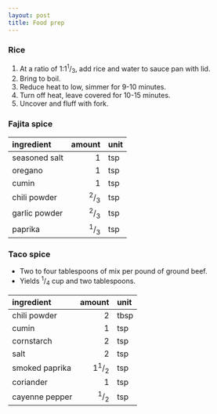 ```yaml
---
layout: post
title: Food prep 
---
```


### Rice
  1. At a ratio of 1:1<sup>1</sup>/<sub>3</sub>, add rice and water to sauce pan with lid.
  2. Bring to boil.
  3. Reduce heat to low, simmer for 9-10 minutes.
  4. Turn off heat, leave covered for 10-15 minutes.
  5. Uncover and fluff with fork.

### Fajita spice

| ingredient    | amount                    | unit |
| :------------ | ------------------------: | :--- |
| seasoned salt | 1                         | tsp  |
| oregano       | 1                         | tsp  |
| cumin         | 1                         | tsp  |
| chili powder  | <sup>2</sup>/<sub>3</sub> | tsp  |
| garlic powder | <sup>2</sup>/<sub>3</sub> | tsp  |
| paprika       | <sup>1</sup>/<sub>3</sub> | tsp  |


### Taco spice

- Two to four tablespoons of mix per pound of ground beef.
- Yields <sup>1</sup>/<sub>4</sub> cup and two tablespoons.

| ingredient     | amount                     | unit |
| :------------- | -------------------------: | :--- |
| chili powder   | 2                          | tbsp |
| cumin          | 1                          | tsp  |
| cornstarch     | 2                          | tsp  |
| salt           | 2                          | tsp  |
| smoked paprika | 1<sup>1</sup>/<sub>2</sub> | tsp  |
| coriander      | 1                          | tsp  |
| cayenne pepper | <sup>1</sup>/<sub>2</sub>  | tsp  |
